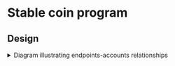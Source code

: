 # Stable coin program

## Design

<details>
<summary markdown="span">
Diagram illustrating endpoints-accounts relationships
</summary>

![Overview of endpoints](docs/stable_coin_endpoints_accounts_relationship.png)

</details>
